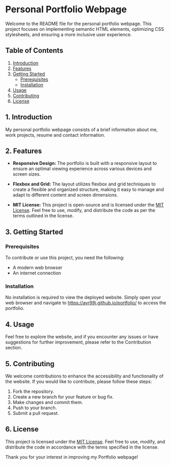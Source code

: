 # Personal Portfolio Webpage

Welcome to the README file for the personal portfolio webpage. This project focuses on implementing semantic HTML elements, optimizing CSS stylesheets, and ensuring a more inclusive user experience.

## Table of Contents
1. [Introduction](#introduction)
2. [Features](#features)
3. [Getting Started](#getting-started)
   - [Prerequisites](#prerequisites)
   - [Installation](#installation)
4. [Usage](#usage)
5. [Contributing](#contributing)
6. [License](#license)

## 1. Introduction

My personal portfolio webpage consists of a brief information about me, work projects, resume and contact information.

## 2. Features

- **Responsive Design:** The portfolio is built with a responsive layout to ensure an optimal viewing experience across various devices and screen sizes.

- **Flexbox and Grid:** The layout utilizes flexbox and grid techniques to create a flexible and organized structure, making it easy to manage and adapt to different content and screen dimensions.

- **MIT License:** This project is open-source and is licensed under the [MIT License](LICENSE). Feel free to use, modify, and distribute the code as per the terms outlined in the license.


## 3. Getting Started

### Prerequisites

To contribute or use this project, you need the following:

- A modern web browser
- An internet connection

### Installation

No installation is required to view the deployed website. Simply open your web browser and navigate to https://avr99j.github.io/portfolio/ to access the portfolio.

## 4. Usage

Feel free to explore the website, and if you encounter any issues or have suggestions for further improvement, please refer to the Contribution section.

## 5. Contributing

We welcome contributions to enhance the accessibility and functionality of the website. If you would like to contribute, please follow these steps:

1. Fork the repository.
2. Create a new branch for your feature or bug fix.
3. Make changes and commit them.
4. Push to your branch.
5. Submit a pull request.

## 6. License

This project is licensed under the [MIT License](LICENSE.md). Feel free to use, modify, and distribute the code in accordance with the terms specified in the license.

Thank you for your interest in improving my Portfolio webpage!
